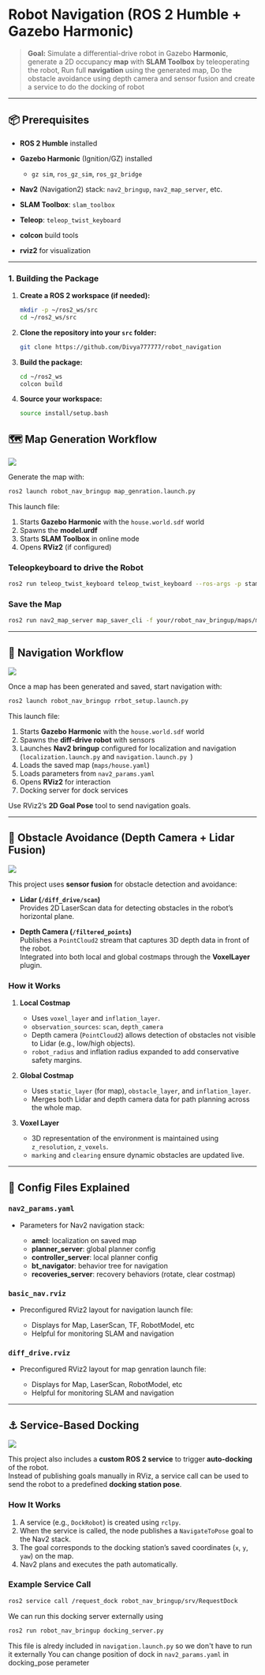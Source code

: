 # Robot Navigation (ROS 2 Humble + Gazebo Harmonic)

> **Goal:** Simulate a differential-drive robot in Gazebo **Harmonic**, generate a 2D occupancy **map** with **SLAM Toolbox** by teleoperating the robot, Run full **navigation** using the generated map, Do the obstacle avoidance using depth camera and sensor fusion and create a service to do the docking of robot

---


## 📦 Prerequisites

* **ROS 2 Humble** installed
* **Gazebo Harmonic** (Ignition/GZ) installed

  * `gz sim`, `ros_gz_sim`, `ros_gz_bridge`
* **Nav2** (Navigation2) stack: `nav2_bringup`, `nav2_map_server`, etc.
* **SLAM Toolbox**: `slam_toolbox`
* **Teleop**: `teleop_twist_keyboard`
* **colcon** build tools
* **rviz2** for visualization

---

### 1. Building the Package

1.  **Create a ROS 2 workspace (if needed):**
    ```bash
    mkdir -p ~/ros2_ws/src
    cd ~/ros2_ws/src
    ```
2.  **Clone the repository into your `src` folder:**
    ```bash
    git clone https://github.com/Divya777777/robot_navigation
    ```
3.  **Build the package:**
    ```bash
    cd ~/ros2_ws
    colcon build
    ```
4.  **Source your workspace:**
    ```bash
    source install/setup.bash
    ```

## 🗺️ Map Generation Workflow
![](https://github.com/Divya777777/robot_navigation/blob/main/GIFs/Map_generate.gif)

Generate the map with:

```bash
ros2 launch robot_nav_bringup map_genration.launch.py
```

This launch file:

1. Starts **Gazebo Harmonic** with the `house.world.sdf` world
2. Spawns the **model.urdf**
3. Starts **SLAM Toolbox** in online mode
4. Opens **RViz2** (if configured)

### Teleopkeyboard to drive the Robot

```bash
ros2 run teleop_twist_keyboard teleop_twist_keyboard --ros-args -p stamped:=false --remap /cmd_vel:=/diff_drive/cmd_vel
```

### Save the Map

```bash
ros2 run nav2_map_server map_saver_cli -f your/robot_nav_bringup/maps/map_name
```

---

## 🚀 Navigation Workflow
![](https://github.com/Divya777777/robot_navigation/blob/main/GIFs/Nevigation.gif)

Once a map has been generated and saved, start navigation with:

```bash
ros2 launch robot_nav_bringup rrbot_setup.launch.py
```

This launch file:

1. Starts **Gazebo Harmonic** with the `house.world.sdf` world
2. Spawns the **diff‑drive robot** with sensors
3. Launches **Nav2 bringup** configured for localization and navigation (`localization.launch.py` and   `navigation.launch.py `)
4. Loads the saved map (`maps/house.yaml`)
5. Loads parameters from `nav2_params.yaml`
6. Opens **RViz2** for interaction
7. Docking server for dock services
   
Use RViz2’s **2D Goal Pose** tool to send navigation goals.

---

## 🛑 Obstacle Avoidance (Depth Camera + Lidar Fusion)
![](https://github.com/Divya777777/robot_navigation/blob/main/GIFs/Obstacle_avoidance.gif)

This project uses **sensor fusion** for obstacle detection and avoidance:

* **Lidar (`/diff_drive/scan`)**  
  Provides 2D LaserScan data for detecting obstacles in the robot’s horizontal plane.

* **Depth Camera (`/filtered_points`)**  
  Publishes a `PointCloud2` stream that captures 3D depth data in front of the robot.  
  Integrated into both local and global costmaps through the **VoxelLayer** plugin.

### How it Works

1. **Local Costmap**
   * Uses `voxel_layer` and `inflation_layer`.
   * `observation_sources`: `scan`, `depth_camera`
   * Depth camera (`PointCloud2`) allows detection of obstacles not visible to Lidar (e.g., low/high objects).
   * `robot_radius` and inflation radius expanded to add conservative safety margins.

2. **Global Costmap**
   * Uses `static_layer` (for map), `obstacle_layer`, and `inflation_layer`.
   * Merges both Lidar and depth camera data for path planning across the whole map.

3. **Voxel Layer**
   * 3D representation of the environment is maintained using `z_resolution`, `z_voxels`.
   * `marking` and `clearing` ensure dynamic obstacles are updated live.

---

## 📍 Config Files Explained


### `nav2_params.yaml`

* Parameters for Nav2 navigation stack:

  * **amcl**: localization on saved map
  * **planner\_server**: global planner config
  * **controller\_server**: local planner config
  * **bt\_navigator**: behavior tree for navigation
  * **recoveries\_server**: recovery behaviors (rotate, clear costmap)

### `basic_nav.rviz`

* Preconfigured RViz2 layout for navigation launch file:

  * Displays for Map, LaserScan, TF, RobotModel, etc
  * Helpful for monitoring SLAM and navigation

### `diff_drive.rviz`

* Preconfigured RViz2 layout for map genration launch file:

  * Displays for Map, LaserScan, RobotModel, etc
  * Helpful for monitoring SLAM and navigation

---

## ⚓ Service-Based Docking  
![](https://github.com/Divya777777/robot_navigation/blob/main/GIFs/Docking.gif)

This project also includes a **custom ROS 2 service** to trigger **auto-docking** of the robot.  
Instead of publishing goals manually in RViz, a service call can be used to send the robot to a predefined **docking station pose**.  

### How It Works
1. A service (e.g., `DockRobot`) is created using `rclpy`.  
2. When the service is called, the node publishes a `NavigateToPose` goal to the Nav2 stack.  
3. The goal corresponds to the docking station’s saved coordinates (`x`, `y`, `yaw`) on the map.  
4. Nav2 plans and executes the path automatically.  

### Example Service Call
```bash
ros2 service call /request_dock robot_nav_bringup/srv/RequestDock
```
We can run this docking server externally using 
```bash
ros2 run robot_nav_bringup docking_server.py
```
This file is alredy included in `navigation.launch.py` so we don't have to run it externally
You can change position of dock in `nav2_params.yaml` in docking_pose perameter
